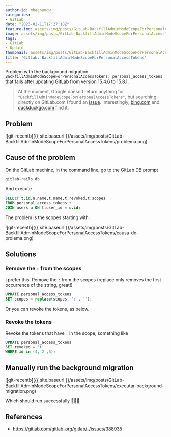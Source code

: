 ```yaml
---
author-id: mhagnumdw
categories:
- GitLab
date: "2023-02-11T17:27:18Z"
feature-img: assets/img/posts/GitLab-BackfillAdminModeScopeForPersonalAccessTokens/banner.png
image: assets/img/posts/GitLab-BackfillAdminModeScopeForPersonalAccessTokens/banner.png
tags:
- GitLab
- Update
thumbnail: assets/img/posts/GitLab-BackfillAdminModeScopeForPersonalAccessTokens/banner.png
title: 'GitLab: BackfillAdminModeScopeForPersonalAccessTokens'
---
```


Problem with the background migration `BackfillAdminModeScopeForPersonalAccessTokens: personal_access_tokens`  that fails after updating GitLab from version 15.4.6 to 15.8.1.

<!--more-->

> At the moment, Google doesn't return anything for `"BackfillAdminModeScopeForPersonalAccessTokens"`, but searching directly on GitLab.com I found an [issue](https://gitlab.com/gitlab-org/gitlab/-/issues/388935). Interestingly, [bing.com](https://www.bing.com/search?q=%22BackfillAdminModeScopeForPersonalAccessTokens%22) and [duckduckgo.com](https://duckduckgo.com/?q=%22BackfillAdminModeScopeForPersonalAccessTokens%22) find it.

## Problem

![git-recentb]({{ site.baseurl }}/assets/img/posts/GitLab-BackfillAdminModeScopeForPersonalAccessTokens/problema.png)

## Cause of the problem

On the GitLab machine, in the command line, go to the GitLab DB prompt

```bash
gitlab-rails db
```

And execute

```sql
SELECT t.id,u.name,t.name,t.revoked,t.scopes
FROM personal_access_tokens t
JOIN users u ON t.user_id = u.id;
```

The problem is the scopes starting with `:`

![git-recentb]({{ site.baseurl }}/assets/img/posts/GitLab-BackfillAdminModeScopeForPersonalAccessTokens/causa-do-prolema.png)

## Solutions

### Remove the `:` from the scopes

I prefer this. Remove the `:` from the scopes (replace only removes the first occurrence of the string, great!)

```sql
UPDATE personal_access_tokens
SET scopes = replace(scopes, ':', '');
```

Or you can revoke the tokens, as below.

### Revoke the tokens

Revoke the tokens that have `:` in the scope, something like

```sql
UPDATE personal_access_tokens
SET revoked = 't'
WHERE id in (4, 2 ,6);
```

## Manually run the background migration

![git-recentb]({{ site.baseurl }}/assets/img/posts/GitLab-BackfillAdminModeScopeForPersonalAccessTokens/executar-background-migration.png)

Which should run successfully 🎉🎉🎉

## References

- <https://gitlab.com/gitlab-org/gitlab/-/issues/388935>
